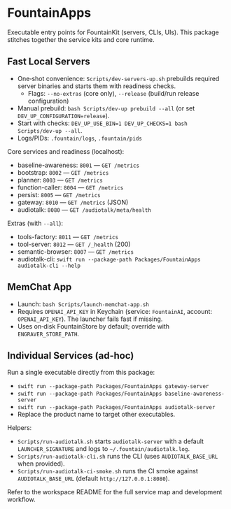 # FountainApps

Executable entry points for FountainKit (servers, CLIs, UIs). This package stitches together the service kits and core runtime.

## Fast Local Servers

- One‑shot convenience: `Scripts/dev-servers-up.sh` prebuilds required server binaries and starts them with readiness checks.
  - Flags: `--no-extras` (core only), `--release` (build/run release configuration)
- Manual prebuild: `bash Scripts/dev-up prebuild --all` (or set `DEV_UP_CONFIGURATION=release`).
- Start with checks: `DEV_UP_USE_BIN=1 DEV_UP_CHECKS=1 bash Scripts/dev-up --all`.
- Logs/PIDs: `.fountain/logs`, `.fountain/pids`

Core services and readiness (localhost):
- baseline-awareness: `8001` — `GET /metrics`
- bootstrap: `8002` — `GET /metrics`
- planner: `8003` — `GET /metrics`
- function-caller: `8004` — `GET /metrics`
- persist: `8005` — `GET /metrics`
- gateway: `8010` — `GET /metrics` (JSON)
- audiotalk: `8080` — `GET /audiotalk/meta/health`

Extras (with `--all`):
- tools-factory: `8011` — `GET /metrics`
- tool-server: `8012` — `GET /_health` (200)
- semantic-browser: `8007` — `GET /metrics`
 - audiotalk-cli: `swift run --package-path Packages/FountainApps audiotalk-cli --help`

## MemChat App

- Launch: `bash Scripts/launch-memchat-app.sh`
- Requires `OPENAI_API_KEY` in Keychain (service: `FountainAI`, account: `OPENAI_API_KEY`). The launcher fails fast if missing.
- Uses on‑disk FountainStore by default; override with `ENGRAVER_STORE_PATH`.

## Individual Services (ad‑hoc)

Run a single executable directly from this package:
- `swift run --package-path Packages/FountainApps gateway-server`
- `swift run --package-path Packages/FountainApps baseline-awareness-server`
- `swift run --package-path Packages/FountainApps audiotalk-server`
- Replace the product name to target other executables.

Helpers:
- `Scripts/run-audiotalk.sh` starts `audiotalk-server` with a default `LAUNCHER_SIGNATURE` and logs to `~/.fountain/audiotalk.log`.
- `Scripts/run-audiotalk-cli.sh` runs the CLI (uses `AUDIOTALK_BASE_URL` when provided).
- `Scripts/run-audiotalk-ci-smoke.sh` runs the CI smoke against `AUDIOTALK_BASE_URL` (default `http://127.0.0.1:8080`).

Refer to the workspace README for the full service map and development workflow.
